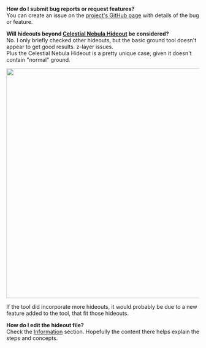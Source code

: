 ﻿
**How do I submit bug reports or request features?** <br/>
You can create an issue on the <a href="https://github.com/JonathanMcCaffrey/poe-hideoutground/issues">project's GitHub page</a> with details of the bug or feature.

**Will hideouts beyond <a href="https://pathofexile.gamepedia.com/Celestial_Nebula_Hideout">Celestial Nebula Hideout</a> be considered?** <br/>
No. I only briefly checked other hideouts, but the basic ground tool doesn't appear to get good results. z-layer issues. <br/>
Plus the Celestial Nebula Hideout is a pretty unique case, given it doesn't contain "normal" ground. <br/>

<img width="600" src="images/faq/ZLayerIssues.png"> <br/>

If the tool did incorporate more hideouts, it would probably be due to a new feature added to the tool, that fit those hideouts.

**How do I edit the hideout file?** <br/>
Check the <a href="/Information">Information</a> section. Hopefully the content there helps explain the steps and concepts.